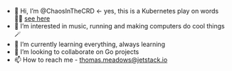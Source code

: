 - 👋 Hi, I’m @ChaosInTheCRD <- yes, this is a Kubernetes play on words 🤦‍♀️ [see here](https://rb.gy/t1oal2)
- 👀 I’m interested in music, running and making computers do cool things 🪄
- 🌱 I’m currently learning everything, always learning
- 💞️ I’m looking to collaborate on Go projects
- 📫 How to reach me - thomas.meadows@jetstack.io

<!---
ChaosInTheCRD/ChaosInTheCRD is a ✨ special ✨ repository because its `README.md` (this file) appears on your GitHub profile.
You can click the Preview link to take a look at your changes.
--->
